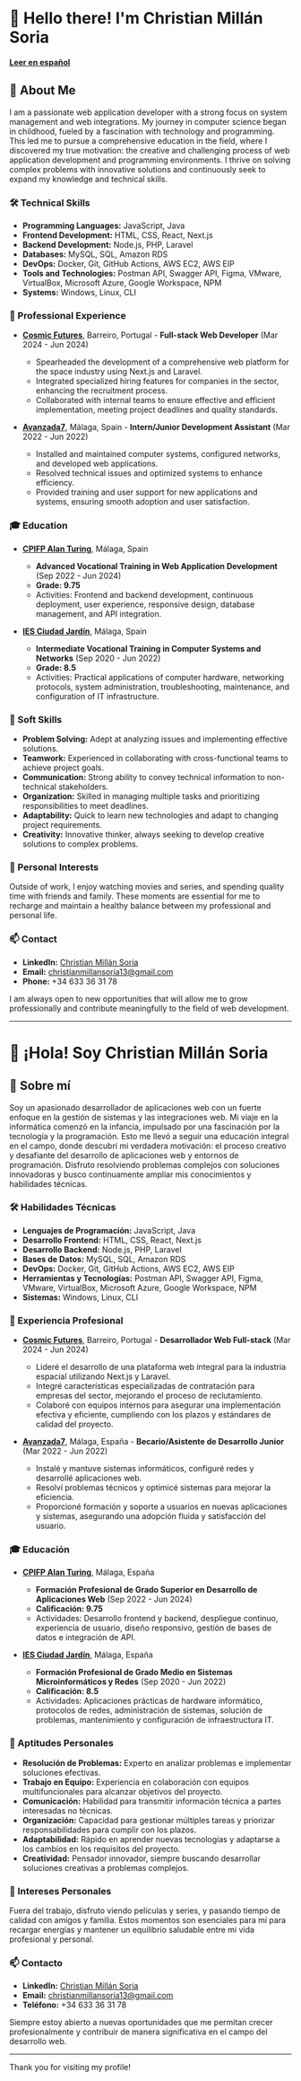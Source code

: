 # 👋 Hello there! I'm Christian Millán Soria

[**Leer en español**](#-hola-soy-christian-millán-soria)

## 🚀 About Me

I am a passionate web application developer with a strong focus on system management and web integrations. My journey in computer science began in childhood, fueled by a fascination with technology and programming. This led me to pursue a comprehensive education in the field, where I discovered my true motivation: the creative and challenging process of web application development and programming environments. I thrive on solving complex problems with innovative solutions and continuously seek to expand my knowledge and technical skills.

### 🛠️ Technical Skills

- **Programming Languages:** JavaScript, Java
- **Frontend Development:** HTML, CSS, React, Next.js
- **Backend Development:** Node.js, PHP, Laravel
- **Databases:** MySQL, SQL, Amazon RDS
- **DevOps:** Docker, Git, GitHub Actions, AWS EC2, AWS EIP
- **Tools and Technologies:** Postman API, Swagger API, Figma, VMware, VirtualBox, Microsoft Azure, Google Workspace, NPM
- **Systems:** Windows, Linux, CLI

### 🌟 Professional Experience

- **[Cosmic Futures](https://www.cosmicfutures.space/about)**, Barreiro, Portugal - **Full-stack Web Developer** (Mar 2024 - Jun 2024)
  - Spearheaded the development of a comprehensive web platform for the space industry using Next.js and Laravel.
  - Integrated specialized hiring features for companies in the sector, enhancing the recruitment process.
  - Collaborated with internal teams to ensure effective and efficient implementation, meeting project deadlines and quality standards.

- **[Avanzada7](https://www.avanzada7.com/en)**, Málaga, Spain - **Intern/Junior Development Assistant** (Mar 2022 - Jun 2022)
  - Installed and maintained computer systems, configured networks, and developed web applications.
  - Resolved technical issues and optimized systems to enhance efficiency.
  - Provided training and user support for new applications and systems, ensuring smooth adoption and user satisfaction.

### 🎓 Education

- **[CPIFP Alan Turing](https://fpalanturing.es)**, Málaga, Spain
  - **Advanced Vocational Training in Web Application Development** (Sep 2022 - Jun 2024)
  - **Grade: 9.75**
  - Activities: Frontend and backend development, continuous deployment, user experience, responsive design, database management, and API integration.

- **[IES Ciudad Jardín](https://ciudadjardin.org)**, Málaga, Spain
  - **Intermediate Vocational Training in Computer Systems and Networks** (Sep 2020 - Jun 2022)
  - **Grade: 8.5**
  - Activities: Practical applications of computer hardware, networking protocols, system administration, troubleshooting, maintenance, and configuration of IT infrastructure.

### 🌟 Soft Skills

- **Problem Solving:** Adept at analyzing issues and implementing effective solutions.
- **Teamwork:** Experienced in collaborating with cross-functional teams to achieve project goals.
- **Communication:** Strong ability to convey technical information to non-technical stakeholders.
- **Organization:** Skilled in managing multiple tasks and prioritizing responsibilities to meet deadlines.
- **Adaptability:** Quick to learn new technologies and adapt to changing project requirements.
- **Creativity:** Innovative thinker, always seeking to develop creative solutions to complex problems.

### 🧩 Personal Interests

Outside of work, I enjoy watching movies and series, and spending quality time with friends and family. These moments are essential for me to recharge and maintain a healthy balance between my professional and personal life.

### 📫 Contact

- **LinkedIn:** [Christian Millán Soria](https://www.linkedin.com/in/christian-millán-soria-746135315)
- **Email:** [christianmillansoria13@gmail.com](mailto:christianmillansoria13@gmail.com)
- **Phone:** +34 633 36 31 78

I am always open to new opportunities that will allow me to grow professionally and contribute meaningfully to the field of web development.

---

# 👋 ¡Hola! Soy Christian Millán Soria

## 🚀 Sobre mí

Soy un apasionado desarrollador de aplicaciones web con un fuerte enfoque en la gestión de sistemas y las integraciones web. Mi viaje en la informática comenzó en la infancia, impulsado por una fascinación por la tecnología y la programación. Esto me llevó a seguir una educación integral en el campo, donde descubrí mi verdadera motivación: el proceso creativo y desafiante del desarrollo de aplicaciones web y entornos de programación. Disfruto resolviendo problemas complejos con soluciones innovadoras y busco continuamente ampliar mis conocimientos y habilidades técnicas.

### 🛠️ Habilidades Técnicas

- **Lenguajes de Programación:** JavaScript, Java
- **Desarrollo Frontend:** HTML, CSS, React, Next.js
- **Desarrollo Backend:** Node.js, PHP, Laravel
- **Bases de Datos:** MySQL, SQL, Amazon RDS
- **DevOps:** Docker, Git, GitHub Actions, AWS EC2, AWS EIP
- **Herramientas y Tecnologías:** Postman API, Swagger API, Figma, VMware, VirtualBox, Microsoft Azure, Google Workspace, NPM
- **Sistemas:** Windows, Linux, CLI

### 🌟 Experiencia Profesional

- **[Cosmic Futures](https://www.cosmicfutures.space/about)**, Barreiro, Portugal - **Desarrollador Web Full-stack** (Mar 2024 - Jun 2024)
  - Lideré el desarrollo de una plataforma web integral para la industria espacial utilizando Next.js y Laravel.
  - Integré características especializadas de contratación para empresas del sector, mejorando el proceso de reclutamiento.
  - Colaboré con equipos internos para asegurar una implementación efectiva y eficiente, cumpliendo con los plazos y estándares de calidad del proyecto.

- **[Avanzada7](https://www.avanzada7.com/es)**, Málaga, España - **Becario/Asistente de Desarrollo Junior** (Mar 2022 - Jun 2022)
  - Instalé y mantuve sistemas informáticos, configuré redes y desarrollé aplicaciones web.
  - Resolví problemas técnicos y optimicé sistemas para mejorar la eficiencia.
  - Proporcioné formación y soporte a usuarios en nuevas aplicaciones y sistemas, asegurando una adopción fluida y satisfacción del usuario.

### 🎓 Educación

- **[CPIFP Alan Turing](https://fpalanturing.es)**, Málaga, España
  - **Formación Profesional de Grado Superior en Desarrollo de Aplicaciones Web** (Sep 2022 - Jun 2024)
  - **Calificación: 9.75**
  - Actividades: Desarrollo frontend y backend, despliegue continuo, experiencia de usuario, diseño responsivo, gestión de bases de datos e integración de API.

- **[IES Ciudad Jardín](https://ciudadjardin.org)**, Málaga, España
  - **Formación Profesional de Grado Medio en Sistemas Microinformáticos y Redes** (Sep 2020 - Jun 2022)
  - **Calificación: 8.5**
  - Actividades: Aplicaciones prácticas de hardware informático, protocolos de redes, administración de sistemas, solución de problemas, mantenimiento y configuración de infraestructura IT.

### 🌟 Aptitudes Personales

- **Resolución de Problemas:** Experto en analizar problemas e implementar soluciones efectivas.
- **Trabajo en Equipo:** Experiencia en colaboración con equipos multifuncionales para alcanzar objetivos del proyecto.
- **Comunicación:** Habilidad para transmitir información técnica a partes interesadas no técnicas.
- **Organización:** Capacidad para gestionar múltiples tareas y priorizar responsabilidades para cumplir con los plazos.
- **Adaptabilidad:** Rápido en aprender nuevas tecnologías y adaptarse a los cambios en los requisitos del proyecto.
- **Creatividad:** Pensador innovador, siempre buscando desarrollar soluciones creativas a problemas complejos.

### 🧩 Intereses Personales

Fuera del trabajo, disfruto viendo películas y series, y pasando tiempo de calidad con amigos y familia. Estos momentos son esenciales para mí para recargar energías y mantener un equilibrio saludable entre mi vida profesional y personal.

### 📫 Contacto

- **LinkedIn:** [Christian Millán Soria](https://www.linkedin.com/in/christian-millán-soria-746135315)
- **Email:** [christianmillansoria13@gmail.com](mailto:christianmillansoria13@gmail.com)
- **Teléfono:** +34 633 36 31 78

Siempre estoy abierto a nuevas oportunidades que me permitan crecer profesionalmente y contribuir de manera significativa en el campo del desarrollo web.

---

Thank you for visiting my profile!
